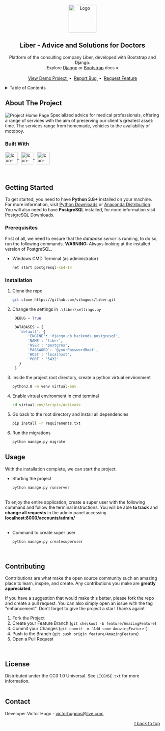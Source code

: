 <div id="top"> </div>
<br/>

<!---- PROJECT LOGO ----> 
<div align="center">
  <a href="https://github.com/vihugoos/liber">
    <img src="https://user-images.githubusercontent.com/44311634/177224034-97d6fcb2-3dc2-4091-b016-4b901fbb681f.png" alt="Logo" height="90"/>
  </a>

  <h2 align="center"> 
    Liber - Advice and Solutions for Doctors
  </h2>
  
  <p align="center">
    Platform of the consulting company Liber, developed with Bootstrap and Django. <br/>
    Explore <a href="https://docs.djangoproject.com/en/3.2/">Django</a> or <a href="https://getbootstrap.com/docs/4.6/getting-started/introduction/">Bootstrap</a> docs &#187; <br/> <br/>
    <a href="https://liber-website.herokuapp.com/"> View Demo Project </a> &nbsp;•&nbsp;
    <a href="https://github.com/vihugoos/liber/issues"> Report Bug </a> &nbsp;•&nbsp;
    <a href="https://github.com/vihugoos/liber/issues"> Request Feature </a>
  </p>
</div>


<!---- TABLE OF CONTENTS ----> 
<details>
  <summary> Table of Contents </summary>
  <ol>
    <li>
      <a href="#about-the-project"> About The Project </a>
      <ul>
        <li><a href="#built-with"> Built With </a></li>
      </ul>
    </li>
    <li>
      <a href="#getting-started"> Getting Started </a>
      <ul>
        <li><a href="#prerequisites"> Prerequisites </a></li>
        <li><a href="#installation"> Installation </a></li>
      </ul>
    </li>
    <li><a href="#usage"> Usage </a></li>
    <li><a href="#contributing"> Contributing </a></li>
    <li><a href="#license"> License </a></li>
    <li><a href="#contact"> Contact </a></li>
  </ol>
</details>


<!---- THE PROJECT ---->
## About The Project

<img src="https://user-images.githubusercontent.com/44311634/177375857-21021f9f-d608-4c88-8d79-7188796f4fd7.jpg" align="center" alt="Project Home Page">
Specialized advice for medical professionals, offering a range of services with the aim of preserving our client's greatest asset: time. The services range from homemade, vehicles to the availability of motoboy.


### Built With 

<div style="display: inline_block">
    <!-- Icon Django -->
    <a href="https://docs.djangoproject.com/en/3.2/"> 
      <img align="center" alt="Icon-Django" height="40" src="https://cdn.jsdelivr.net/gh/devicons/devicon/icons/django/django-plain.svg"> 
    </a> &nbsp; 
    <!-- Icon Bootstrap -->
    <a href="https://getbootstrap.com/docs/4.6/getting-started/introduction/"> 
      <img align="center" alt="Icon-Django" height="40" src="https://cdn.jsdelivr.net/gh/devicons/devicon/icons/bootstrap/bootstrap-plain.svg"> 
    </a> &nbsp;  
    <!-- Icon PostgreSQL -->
    <a href="https://www.postgresql.org/"> 
      <img align="center" alt="Icon-Django" height="40" src="https://cdn.jsdelivr.net/gh/devicons/devicon/icons/postgresql/postgresql-plain.svg"> 
    </a>
</div>

<br/>
<br/>


<!---- GETTING STARTED ----> 
## Getting Started

To get started, you need to have <strong>Python 3.8+</strong> installed on your machine. For more information, visit <a href="https://www.python.org/downloads/"> Python Downloads</a> or <a href="https://www.anaconda.com/products/distribution">Anaconda Distribuition</a>. You will also need to have <strong>PostgreSQL</strong> installed, for more information visit <a href="https://www.postgresql.org/download/"> PostgreSQL Downloads</a>. 

### Prerequisites

First of all, we need to ensure that the <i>database server</i> is running, to do so, run the following commands. <strong>WARNING:</strong> Always looking at the installed version of PostgreSQL.

* Windows CMD Terminal (as administrator)
   ```cmd
   net start postgresql-x64-14
   ```


### Installation

1. Clone the repo 
   ```bash
   git clone https://github.com/vihugoos/liber.git
   ```
2. Change the settings in `.\liber\settings.py` 
   ```python
    DEBUG = True
   
    DATABASES = {
      'default': {
          'ENGINE': 'django.db.backends.postgresql',
          'NAME': 'liber',
          'USER': 'postgres',
          'PASSWORD': '@yourPasswordRoot',
          'HOST': 'localhost',
          'PORT': '5432'
      }
    }
   ```
3. Inside the project root directory, create a python virtual environment 
   ```cmd
   python3.8 -m venv virtual-env
   ```
4. Enable virtual environment in cmd terminal
   ```cmd
   cd virtual-env/Scripts/Activate
   ```
5. Go back to the root directory and install all dependencies 
   ```cmd
   pip install -r requirements.txt
   ```
6. Run the migrations
   ```cmd
   python manage.py migrate
   ```
 

<!---- USAGE EXAMPLES ---->
## Usage

With the installation complete, we can start the project. 

* Starting the project 
   ```cmd
   python manage.py runserver
   ```

<br/>
To enjoy the entire application, create a super user with the following command and follow the terminal instructions. You will be able <strong>to track</strong> and <strong>change all requests</strong> in the admin panel accessing <strong>localhost:8000/accounts/admin/</strong> 
<br/> <br/>

* Command to create super user 
   ```cmd
   python manage.py createsuperuser
   ```
<br/>


<!---- CONTRIBUTING ---->
## Contributing

Contributions are what make the open source community such an amazing place to learn, inspire, and create. Any contributions you make are **greatly appreciated**.

If you have a suggestion that would make this better, please fork the repo and create a pull request. You can also simply open an issue with the tag "enhancement".
Don't forget to give the project a star! Thanks again!

1. Fork the Project
2. Create your Feature Branch (`git checkout -b feature/AmazingFeature`)
3. Commit your Changes (`git commit -m 'Add some AmazingFeature'`)
4. Push to the Branch (`git push origin feature/AmazingFeature`)
5. Open a Pull Request
<br/>


<!---- LICENSE ----> 
## License

Distributed under the CC0 1.0 Universal. See `LICENSE.txt` for more information.
<br/> <br/> 


<!---- CONTACT ---->
## Contact

Developer Victor Hugo - victorhugoos@live.com 

<p align="right"><a href="#top"> &#129045; back to top </a></p> 
